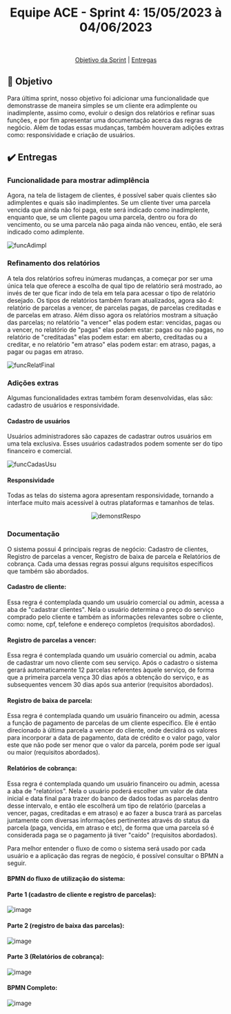 <h1 align="center"> Equipe ACE - Sprint 4: 15/05/2023 à 04/06/2023 </h1>

<br id="topo">
<p align="center">
    <a href="#objetivo">Objetivo da Sprint</a>  |  
    <a href="#entrega">Entregas</a>
</p>

<span id="objetivo">

## :dart: Objetivo
Para última sprint, nosso objetivo foi adicionar uma funcionalidade que demonstrasse de maneira simples se um cliente era adimplente ou inadimplente, assimo como, evoluir o design dos relatórios e refinar suas funções, e por fim apresentar uma documentação acerca das regras de negócio. Além de todas essas mudanças, também houveram adições extras como: responsividade e criação de usuários.
  
  
<span id="entrega">
  
## :heavy_check_mark: Entregas
  
### Funcionalidade para mostrar adimplência
Agora, na tela de listagem de clientes,  é possível saber quais clientes são adimplentes e quais são inadimplentes. Se um cliente tiver uma parcela vencida que ainda não foi paga, este será indicado como inadimplente, enquanto que, se um cliente pagou uma parcela, dentro ou fora do vencimento, ou se uma parcela não paga ainda não venceu, então, ele será indicado como adimplente.
    
 ![funcAdimpl](https://github.com/Equipe-Ace/Ace-documentation/assets/79228873/cba6655b-1f69-416e-bf5d-ffbea19ba34a)
  
### Refinamento dos relatórios
A tela dos relatórios sofreu inúmeras mudanças, a começar por ser uma única tela que oferece a escolha de qual tipo de relatório será mostrado, ao invés de ter que ficar indo de tela em tela para acessar o tipo de relatório desejado. Os tipos de relatórios também foram atualizados, agora são 4: relatório de parcelas a vencer, de parcelas pagas, de parcelas creditadas e de parcelas em atraso. Além disso agora os relatórios mostram a situação das parcelas; no relatório "a vencer" elas podem estar: vencidas, pagas ou a vencer, no relatório de "pagas" elas podem estar: pagas ou não pagas, no relatório de "creditadas" elas podem estar: em aberto, creditadas ou a creditar, e no relatório "em atraso" elas podem estar: em atraso, pagas, a pagar ou pagas em atraso.
    
 ![funcRelatFinal](https://github.com/Equipe-Ace/Ace-documentation/assets/79228873/a5d0dc61-d041-4b2a-a1d4-28e7b8ab1026)

  ### Adições extras
  Algumas funcionalidades extras também foram desenvolvidas, elas são: cadastro de usuários e responsividade.
  
  #### Cadastro de usuários
  Usuários administradores são capazes de cadastrar outros usuários em uma tela exclusiva. Esses usuários cadastrados podem somente ser do tipo financeiro e comercial.
    
 ![funcCadasUsu](https://github.com/Equipe-Ace/Ace-documentation/assets/79228873/a8378960-a840-4e80-a960-1fe82d1f1997)
  
  #### Responsividade
  Todas as telas do sistema agora apresentam responsividade, tornando a interface muito mais acessível à outras plataformas e tamanhos de telas.
    
<div align="center">
    
![demonstRespo](https://github.com/Equipe-Ace/Ace-documentation/assets/79228873/a424b8c7-2f6b-4d4f-8574-06b54f44052d)
    
</div>
    
 ### Documentação
  O sistema possui 4 principais regras de negócio: Cadastro de clientes, Registro de parcelas a vencer, Registro de baixa de parcela e Relatórios de cobrança.
  Cada uma dessas regras possui alguns requisitos específicos que também são abordados.
  
 #### Cadastro de cliente:
  Essa regra é contemplada quando um usuário comercial ou admin, acessa a aba de "cadastrar clientes". Nela o usuário determina o preço do serviço comprado pelo cliente e também as informações relevantes sobre o cliente, como: nome, cpf, telefone e endereço completos (requisitos abordados).
  
  #### Registro de parcelas a vencer:
  Essa regra é contemplada quando um usuário comercial ou admin, acaba de cadastrar um novo cliente com seu serviço. Após o cadastro o sistema gerará automaticamente 12 parcelas referentes àquele serviço, de forma que a primeira parcela vença 30 dias após a obtenção do serviço, e as subsequentes vencem 30 dias após sua anterior (requisitos abordados).
  
  #### Registro de baixa de parcela:
  Essa regra é contemplada quando um usuário financeiro ou admin, acessa a função de pagamento de parcelas de um cliente específico. Ele é então direcionado à última parcela a vencer do cliente, onde decidirá os valores para incorporar a data de pagamento, data de crédito e o valor pago, valor este que não pode ser menor que o valor da parcela, porém pode ser igual ou maior (requisitos abordados).
  
  #### Relatórios de cobrança:
  Essa regra é contemplada quando um usuário financeiro ou admin, acessa a aba de "relatórios". Nela o usuário poderá escolher um valor de data inicial e data final para trazer do banco de dados todas as parcelas dentro desse intervalo, e então ele escolherá um tipo de relatório (parcelas a vencer, pagas, creditadas e em atraso) e ao fazer a busca trará as parcelas juntamente com diversas informações pertinentes através do status da parcela (paga, vencida, em atraso e etc), de forma que uma parcela só é considerada paga se o pagamento já tiver "caído" (requisitos abordados). 
   
 Para melhor entender o fluxo de como o sistema será usado por cada usuário e a aplicação das regras de negócio, é possível consultar o BPMN a seguir.
 #### BPMN do fluxo de utilização do sistema:
    
 #### Parte 1 (cadastro de cliente e registro de parcelas):
    
 ![image](https://github.com/Equipe-Ace/Ace-documentation/assets/79228873/1c7527d1-1eab-4822-98af-32441cf7a441)

#### Parte 2 (registro de baixa das parcelas):
 ![image](https://github.com/Equipe-Ace/Ace-documentation/assets/79228873/c5256623-84eb-4231-88e2-3f3a2806f2b9)

  
#### Parte 3 (Relatórios de cobrança):
![image](https://github.com/Equipe-Ace/Ace-documentation/assets/79228873/e9112133-ca2f-4f00-9a1f-bddb2b5e770b)
    
#### BPMN Completo:
![image](https://github.com/Equipe-Ace/Ace-documentation/assets/79228873/475e8da1-6881-44f4-a04d-9fb52ffd8019)





